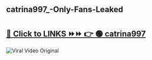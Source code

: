 
 ## catrina997_-Only-Fans-Leaked

# <h2><a href="https://clipsfans.com/catrina997_&ref=git">🔗 Click to LINKS ⏩⏩ 👉 🟢 catrina997  </a></h2>

<a href="https://clipsfans.com/catrina997_&ref=git" rel="nofollow" data-target="animated-image.originalLink"><img src="https://i.ibb.co.com/xMMVF88/686577567.gif" alt="Viral Video Original" style="max-width: 100%; display: inline-block;" data-target="animated-image.originalImage"></a>
